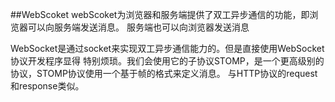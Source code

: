 ##WebScoket
webScoket为浏览器和服务端提供了双工异步通信的功能，即浏览器可以向服务端发送消息。
服务端也可以向浏览器发送消息


WebSocket是通过socket来实现双工异步通信能力的。但是直接使用WebSocket协议开发程序显得
特别烦琐。我们会使用它的子协议STOMP，是一个更高级别的协议，STOMP协议使用一个基于帧的格式来定义消息。
与HTTP协议的request和response类似。